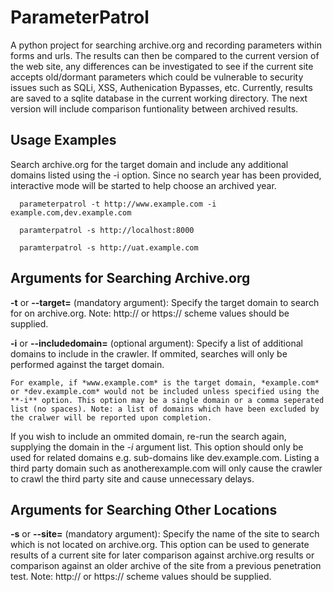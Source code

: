 # ParameterPatrol

A python project for searching archive.org and recording parameters within forms and urls. 
The results can then be compared to the current version of the web site, any differences can be investigated to see if the current site accepts old/dormant parameters which could be vulnerable to security issues such as SQLi, XSS, Authenication Bypasses, etc.
Currently, results are saved to a sqlite database in the current working directory.
The next version will include comparison funtionality between archived results.


## Usage Examples
Search archive.org for the target domain and include any additional domains listed using the -i option. Since no search year has been provided, interactive mode will be started to help choose an archived year.

```
  parameterpatrol -t http://www.example.com -i example.com,dev.example.com

  paramterpatrol -s http://localhost:8000

  paramterpatrol -s http://uat.example.com
```  

## Arguments for Searching Archive.org
  **-t** or **--target=** 
    (mandatory argument): Specify the target domain to search for on archive.org. 
    Note: http:// or https:// scheme values should be supplied.

  **-i** or **--includedomain=**
    (optional argument): Specify a list of additional domains to include in the crawler. 
    If ommited, searches will only  be performed against the target domain. 

    For example, if *www.example.com* is the target domain, *example.com* or *dev.example.com* would not be included unless specified using the **-i** option. This option may be a single domain or a comma seperated list (no spaces). Note: a list of domains which have been excluded by the cralwer will be reported upon completion. 

   If you wish to include an ommited domain, re-run the search again, supplying the domain in the *-i* argument list. This option should only be used for related domains e.g. sub-domains like dev.example.com. Listing a third party domain such as anotherexample.com will only cause the crawler to crawl the third party site and cause unnecessary delays.


## Arguments for Searching Other Locations
  **-s** or **--site=** 
    (mandatory argument): Specify the name of the site to search which is not located on archive.org. 
    This option can be used to generate results of a current site for later comparison against archive.org results or comparison against an older archive of the site from a previous penetration test. 
    Note: http:// or https:// scheme values should be supplied.

